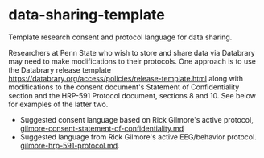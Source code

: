 # data-sharing-template

Template research consent and protocol language for data sharing.

Researchers at Penn State who wish to store and share data via Databrary may need to make modifications to their protocols. One approach is to use the Databrary release template <https://databrary.org/access/policies/release-template.html> along with modifications to the consent document's Statement of Confidentiality section and the HRP-591 Protocol document, sections 8 and 10. See below for examples of the latter two.

- Suggested consent language based on Rick Gilmore's active protocol, [gilmore-consent-statement-of-confidentiality.md](gilmore-consent-statement-of-confidentiality.md)
- Suggested language from Rick Gilmore's active EEG/behavior protocol. [gilmore-hrp-591-protocol.md](gilmore-hrp-591-protocol.md).
